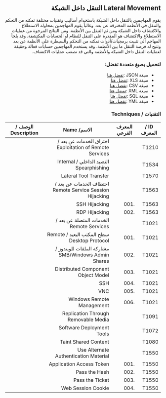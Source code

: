 <div dir="rtl" align='right'>

## Lateral Movement التنقل داخل الشبكة

يقوم المهاجمين بالتنقل داخل الشبكة باستخدام أساليب وتقنيات مختلفة تمكنه من التحكم والتنقل في الأنظمة المخترقة عن بعد. وغالباً يقوم المهاجمين بمحاولة الاستطلاع والاكتشاف داخل الشبكة ومن ثم التنقل بين الأنظمة. ومن النتائج المرجوة من عمليات الاستطلاع والاكتشاف هو المقدرة على التنقل للنظام او الحسابات المكتشفة. وقد يلجأ المهاجم الى تثبيت برمجيات/أدوات تمكنه من التحكم والسيطرة على الأنظمة عن بعد وتتيح له فرصة التنقل ما بين الأنظمة. وقد يستخدم المهاجمين حسابات فعالة وحقيقة لعمليات التنقل داخل الشبكة والأنظمة والتي قد تصعب عمليات الاكتشاف.

### لتحميل بصيغ متعددة تفضل:
- صيغة JSON :[تفضل هنا]() 
- صيغة XLS :[تفضل هنا]()
- صيغة CSV :[تفضل هنا]() 
- صيغة XML :[تفضل هنا]()
- صيغة SQL :[تفضل هنا]()
- صيغة YML :[تفضل هنا]()
 
### التقنيات / Techniques

| ID / المعرف | المعرف الفرعي | الاسم/ Name                                              | الوصف / Description |
|-------------|---------------|----------------------------------------------------------|---------------------|
| T1210       |               | اختراق الخدمات عن بعد / Exploitation of Remote Services  |                     |
| T1534       |               | التصيد الداخلي / Internal Spearphishing                  |                     |
| T1570       |               | Lateral Tool Transfer                                    |                     |
| T1563       |               | اختطاف الخدمات عن بعد / Remote Service Session Hijacking |                     |
| T1563       | .001          | SSH Hijacking                                            |                     |
| T1563       | .002          | RDP Hijacking                                            |                     |
| T1021       |               | الخدمات المتصلة عن بعد / Remote Services                 |                     |
| T1021       | .001          | سطح المكتب البعيد / Remote Desktop Protocol              |                     |
| T1021       | .002          | مشاركة الملفات للويندوز / SMB/Windows Admin Shares       |                     |
| T1021       | .003          | Distributed Component Object Model                       |                     |
| T1021       | .004          | SSH                                                      |                     |
| T1021       | .005          | VNC                                                      |                     |
| T1021       | .006          | Windows Remote Management                                |                     |
| T1091       |               | Replication Through Removable Media                      |                     |
| T1072       |               | Software Deployment Tools                                |                     |
| T1080       |               | Taint Shared Content                                     |                     |
| T1550       |               | Use Alternate Authentication Material                    |                     |
| T1550       | .001          | Application Access Token                                 |                     |
| T1550       | .002          | Pass the Hash                                            |                     |
| T1550       | .003          | Pass the Ticket                                          |                     |
| T1550       | .004          | Web Session Cookie                                       |                     |



</div>
